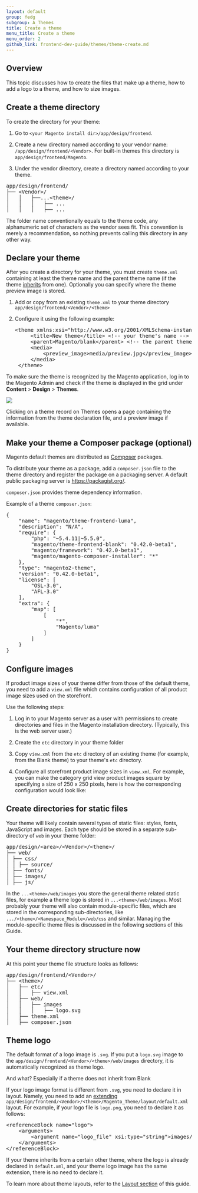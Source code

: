 ```yaml
---
layout: default  
group: fedg
subgroup: A_Themes
title: Create a theme
menu_title: Create a theme
menu_order: 2
github_link: frontend-dev-guide/themes/theme-create.md
---
```


<h2 id="layout_theme_how-to_overview">Overview</h2>

This topic discusses how to create the files that make up a theme, how to add a logo to a theme, and how to size images.

<h2 id="layout_theme_how-to_dirs">Create a theme directory</h2>

To create the directory for your theme:

1.	Go to `<your Magento install dir>/app/design/frontend`.

3.	Create a new directory named according to your vendor name: `/app/design/frontend/<Vendor>`. For built-in themes this directory is `app/design/frontend/Magento`.

4.	Under the vendor directory, create a directory named according to your theme.

<pre>
app/design/frontend/
├──&nbsp;&lt;Vendor&gt;/
│&nbsp;&nbsp;&nbsp;│&nbsp;&nbsp;&nbsp;├──...&lt;theme&gt;/
│&nbsp;&nbsp;&nbsp;│&nbsp;&nbsp;&nbsp;│&nbsp;&nbsp;&nbsp;├──&nbsp;...
│&nbsp;&nbsp;&nbsp;│&nbsp;&nbsp;&nbsp;│&nbsp;&nbsp;&nbsp;├──&nbsp;...
</pre>

The folder name conventionally equals to the theme code, any alphanumeric set of characters as the vendor sees fit. This convention is merely a recommendation, so nothing prevents calling this directory in any other way.

<h2 id="fedg_create_theme_how-to_declare">Declare your theme</h2>

After you create a directory for your theme, you must create `theme.xml` containing at least the theme name and the parent theme name (if the theme <a href="{{site.gdeurl}}frontend-dev-guide/themes/theme-inherit.html" target="_blank">inherits</a> from one). Optionally you can specify where the theme preview image is stored.

1. Add or copy from an existing `theme.xml` to your theme directory `app/design/frontend/<Vendor>/<theme>`

2. Configure it using the following example:

	<pre>&lt;theme&nbsp;xmlns:xsi=&quot;http://www.w3.org/2001/XMLSchema-instance&quot;&nbsp;xsi:noNamespaceSchemaLocation=&quot;../../../../../lib/internal/Magento/Framework/Config/etc/theme.xsd&quot;&gt;
	&nbsp;&nbsp;&nbsp;&nbsp;&lt;title&gt;New&nbsp;theme&lt;/title&gt;&nbsp;&lt;!--&nbsp;your&nbsp;theme's&nbsp;name&nbsp;--&gt;
	&nbsp;&nbsp;&nbsp;&nbsp;&lt;parent&gt;Magento/blank&lt;/parent&gt;&nbsp;&lt;!--&nbsp;the&nbsp;parent&nbsp;theme,&nbsp;in&nbsp;case&nbsp;your&nbsp;theme&nbsp;inherits&nbsp;from&nbsp;an&nbsp;existing&nbsp;theme&nbsp;--&gt;
	&nbsp;&nbsp;&nbsp;&nbsp;&lt;media&gt;
	&nbsp;&nbsp;&nbsp;&nbsp;&nbsp;&nbsp;&nbsp;&nbsp;&lt;preview_image&gt;media/preview.jpg&lt;/preview_image&gt;&nbsp;&lt;!--&nbsp;the&nbsp;path&nbsp;to&nbsp;your&nbsp;theme's&nbsp;preview&nbsp;image&nbsp;--&gt;
	&nbsp;&nbsp;&nbsp;&nbsp;&lt;/media&gt;
	&lt;/theme&gt;</pre>

To make sure the theme is recognized by the Magento application, log in to the Magento Admin and check if the theme is displayed in the grid under **Content** > **Design** > **Themes**.

<img src= "{{ site.baseurl }}common/images/layout_theme_new_admin.png" />

Clicking on a theme record on Themes opens a page containing the information from the theme declaration file, and a preview image if available.

<h2 id="fedg_create_theme_composer">Make your theme a Composer package (optional)</h2>


Magento default themes are distributed as <a href="https://getcomposer.org/" target="_blank">Composer</a> packages.

To distribute your theme as a package, add a `composer.json` file to the theme directory and register the package on a packaging server. A default public packaging server is <a href="https://packagist.org/" target="_blank" >https://packagist.org/</a>.

`composer.json` provides theme dependency information.

Example of a theme `composer.json`:
<pre>
{
&nbsp;&nbsp;&nbsp;&nbsp;&quot;name&quot;:&nbsp;&quot;magento/theme-frontend-luma&quot;,
&nbsp;&nbsp;&nbsp;&nbsp;&quot;description&quot;:&nbsp;&quot;N/A&quot;,
&nbsp;&nbsp;&nbsp;&nbsp;&quot;require&quot;:&nbsp;{
&nbsp;&nbsp;&nbsp;&nbsp;&nbsp;&nbsp;&nbsp;&nbsp;&quot;php&quot;:&nbsp;&quot;~5.4.11|~5.5.0&quot;,
&nbsp;&nbsp;&nbsp;&nbsp;&nbsp;&nbsp;&nbsp;&nbsp;&quot;magento/theme-frontend-blank&quot;:&nbsp;&quot;0.42.0-beta1&quot;,
&nbsp;&nbsp;&nbsp;&nbsp;&nbsp;&nbsp;&nbsp;&nbsp;&quot;magento/framework&quot;:&nbsp;&quot;0.42.0-beta1&quot;,
&nbsp;&nbsp;&nbsp;&nbsp;&nbsp;&nbsp;&nbsp;&nbsp;&quot;magento/magento-composer-installer&quot;:&nbsp;&quot;*&quot;
&nbsp;&nbsp;&nbsp;&nbsp;},
&nbsp;&nbsp;&nbsp;&nbsp;&quot;type&quot;:&nbsp;&quot;magento2-theme&quot;,
&nbsp;&nbsp;&nbsp;&nbsp;&quot;version&quot;:&nbsp;&quot;0.42.0-beta1&quot;,
&nbsp;&nbsp;&nbsp;&nbsp;&quot;license&quot;:&nbsp;[
&nbsp;&nbsp;&nbsp;&nbsp;&nbsp;&nbsp;&nbsp;&nbsp;&quot;OSL-3.0&quot;,
&nbsp;&nbsp;&nbsp;&nbsp;&nbsp;&nbsp;&nbsp;&nbsp;&quot;AFL-3.0&quot;
&nbsp;&nbsp;&nbsp;&nbsp;],
&nbsp;&nbsp;&nbsp;&nbsp;&quot;extra&quot;:&nbsp;{
&nbsp;&nbsp;&nbsp;&nbsp;&nbsp;&nbsp;&nbsp;&nbsp;&quot;map&quot;:&nbsp;[
&nbsp;&nbsp;&nbsp;&nbsp;&nbsp;&nbsp;&nbsp;&nbsp;&nbsp;&nbsp;&nbsp;&nbsp;[
&nbsp;&nbsp;&nbsp;&nbsp;&nbsp;&nbsp;&nbsp;&nbsp;&nbsp;&nbsp;&nbsp;&nbsp;&nbsp;&nbsp;&nbsp;&nbsp;&quot;*&quot;,
&nbsp;&nbsp;&nbsp;&nbsp;&nbsp;&nbsp;&nbsp;&nbsp;&nbsp;&nbsp;&nbsp;&nbsp;&nbsp;&nbsp;&nbsp;&nbsp;&quot;Magento/luma&quot;
&nbsp;&nbsp;&nbsp;&nbsp;&nbsp;&nbsp;&nbsp;&nbsp;&nbsp;&nbsp;&nbsp;&nbsp;]
&nbsp;&nbsp;&nbsp;&nbsp;&nbsp;&nbsp;&nbsp;&nbsp;]
&nbsp;&nbsp;&nbsp;&nbsp;}
}
</pre> 


<!-- If your theme supports Composer, the end users can install or uninstall it on their Magento systems. -->

<!--ADDLINK You can find details about the Composer integration in the Magento system in Composer Integration. -->

<h2 id="fedg_create_theme_how-to-images">Configure images</h2>

If product image sizes of your theme differ from those of the default theme, you need to add a `view.xml` file which contains configuration of all product image sizes used on the storefront.

Use the following steps:

1.	Log in to your Magento server as a user with permissions to create directories and files in the Magento installation directory. (Typically, this is the web server user.)

1.	Create the `etc` directory in your theme folder

2.	Copy `view.xml` from the `etc` directory of an existing theme (for example, from the Blank theme) to your theme's `etc` directory.

3.	Configure all storefront product image sizes in `view.xml`.
For example, you can make the category grid view product images square by specifying a size of 250 x 250 pixels, here is how the corresponding configuration would look like:

	<script src="https://gist.github.com/xcomSteveJohnson/6bd0d569248e5a925a10.js"></script>

<h2 id="fedg_theme_how-to_static">Create directories for static files</h2>

Your theme will likely contain several types of static files: styles, fonts, JavaScript and images.
Each type should be stored in a separate sub-directory of `web` in your theme folder:
<pre>
app/design/&lt;area&gt;/&lt;Vendor&gt;/&lt;theme&gt;/
├──&nbsp;web/
│&nbsp;├──&nbsp;css/
│&nbsp;│&nbsp;├──&nbsp;source/&nbsp;
│&nbsp;├──&nbsp;fonts/
│&nbsp;├──&nbsp;images/
│&nbsp;├──&nbsp;js/
</pre>

<div class="bs-callout bs-callout-info" id="info">
<span class="glyphicon-class">
 <p>In the <code>...&lt;theme&gt;/web/images</code> you store the general theme related static files, for example a theme logo is stored in <code>...&lt;theme&gt;/web/images</code>.
Most probably your theme will also contain module-specific files, which are stored in the corresponding sub-directories, like <code>.../&lt;theme&gt;/&lt;Namespace_Module&gt;/web/css</code> and similar. Managing the module-specific theme files is discussed in the following sections of this Guide.</p></span>
</div>


<h2 id="fedg_theme_how-to_structure">Your theme directory structure now</h2>

At this point your theme file structure looks as follows:

<pre>
app/design/frontend/&lt;Vendor&gt;/
├──&nbsp;&lt;theme&gt;/
│&nbsp;&nbsp;&nbsp;├──&nbsp;etc/
│&nbsp;&nbsp;&nbsp;│&nbsp;&nbsp;&nbsp;├──&nbsp;view.xml
│&nbsp;&nbsp;&nbsp;├──&nbsp;web/
│&nbsp;&nbsp;&nbsp;│&nbsp;&nbsp;&nbsp;├──&nbsp;images
│&nbsp;&nbsp;&nbsp;│&nbsp;&nbsp;&nbsp;│&nbsp;&nbsp;&nbsp;├──&nbsp;logo.svg
│&nbsp;&nbsp;&nbsp;├──&nbsp;theme.xml
│&nbsp;&nbsp;&nbsp;├──&nbsp;composer.json
</pre>



<h2>Theme logo</h2>

The default format of a logo image is <code>.svg</code>.
If you put a <code>logo.svg</code> image to the <code>app/design/frontend/&lt;Vendor&gt;/&lt;theme&gt;/web/images</code> directory, it is automatically recognized as theme logo. 
<p class="q">And what? Especially if a theme does not inherit from Blank</code>

If your logo image format is different from <code>.svg</code>, you need to declare it in layout.
Namely, you need to add an <a href="{{site.gdeurl}}frontend-dev-guide/layouts/layout-extend.html" target="_blank">extending</a> <code>app/design/frontend/&lt;Vendor&gt;/&lt;theme&gt;/Magento_Theme/layout/default.xml</code> layout. For example, if your logo file is <code>logo.png</code>, you need to declare it as follows: 

<pre>
&lt;referenceBlock name=&quot;logo&quot;&gt;
	&lt;arguments&gt;
		&lt;argument name=&quot;logo_file&quot; xsi:type=&quot;string&quot;&gt;images/logo.png/argument&gt;
	&lt;/arguments&gt;
&lt;/referenceBlock&gt;
</pre>


<div class="bs-callout bs-callout-info" id="info">
<span class="glyphicon-class">
 <p>If your theme inherits from a certain other theme, where the logo is already declared in <code>default.xml</code>, and your theme logo image has the same extension, there is no need to declare it.</p></span>
</div>

To learn more about theme layouts, refer to the <a href="{{site.gdeurl}}frontend-dev-guide/layouts/layout-overview.html" target="_blank">Layout section</a> of this guide.

<!--

Related topics:

*	<a href="{{ site.gdeurl }}frontend-dev-guide/responsive-web-design/theme-best-practices.html">Theme design best practices</a>
*	<a href="{{ site.gdeurl }}frontend-dev-guide/layouts/xml-instructions.html">XML instructions</a>
*	<a href="{{ site.gdeurl }}frontend-dev-guide/css-topics/theme-ui-lib.html">Magento UI library</a>
*	<a href="{{ site.gdeurl }}frontend-dev-guide/layouts/xml-instructions.html">XML instructions</a>
*	<a href="{{ site.gdeurl }}frontend-dev-guide/layouts/layout-extend.html">Extend a layout</a>
*	<a href="{{ site.gdeurl }}frontend-dev-guide/layouts/layout-override.html">Override a layout</a>

-->
